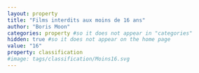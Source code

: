 ```yaml
---
layout: property
title: "Films interdits aux moins de 16 ans"
author: "Boris Moon"
categories: property #so it does not appear in "categories"
hidden: true #so it does not appear on the home page
value: "16"
property: classification
#image: tags/classification/Moins16.svg
---
```

